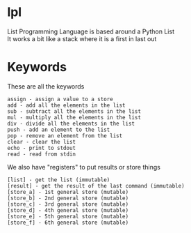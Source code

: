 # lpl
List Programming Language is based around a Python List<br>
It works a bit like a stack where it is a first in last out<br>

# Keywords
These are all the keywords 
```
assign - assign a value to a store
add - add all the elements in the list
sub - subtract all the elements in the list
mul - multiply all the elements in the list
div - divide all the elements in the list
push - add an element to the list
pop - remove an element from the list
clear - clear the list
echo - print to stdout
read - read from stdin
```
We also have "registers" to put results or store things
```
[list] - get the list (immutable)
[result] - get the result of the last command (immutable)
[store_a] - 1st general store (mutable)
[store_b] - 2nd general store (mutable)
[store_c] - 3rd general store (mutable)
[store_d] - 4th general store (mutable)
[store_e] - 5th general store (mutable)
[store_f] - 6th general store (mutable)
```
